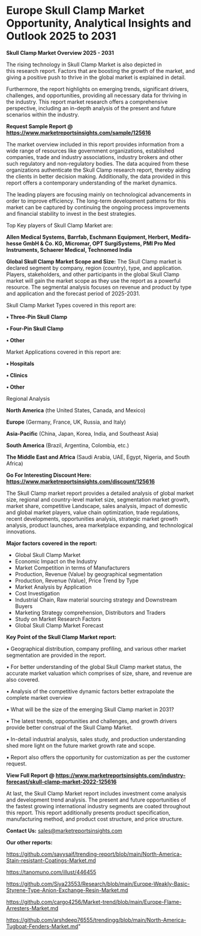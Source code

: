 # Europe Skull Clamp Market Opportunity, Analytical Insights and Outlook 2025 to 2031

<Strong> Skull Clamp Market Overview 2025 - 2031</strong>

The rising technology in Skull Clamp Market is also depicted in this research report. Factors that are boosting the growth of the market, and giving a positive push to thrive in the global market is explained in detail.

Furthermore, the report highlights on emerging trends, significant drivers, challenges, and opportunities, providing all necessary data for thriving in the industry. This report market research offers a comprehensive perspective, including an in-depth analysis of the present and future scenarios within the industry.

<strong>Request Sample Report @ <a href=https://www.marketreportsinsights.com/sample/125616>https://www.marketreportsinsights.com/sample/125616</a></strong>

The market overview included in this report provides information from a wide range of resources like government organizations, established companies, trade and industry associations, industry brokers and other such regulatory and non-regulatory bodies. The data acquired from these organizations authenticate the Skull Clamp research report, thereby aiding the clients in better decision making. Additionally, the data provided in this report offers a contemporary understanding of the market dynamics.

The leading players are focusing mainly on technological advancements in order to improve efficiency. The long-term development patterns for this market can be captured by continuing the ongoing process improvements and financial stability to invest in the best strategies.

Top Key players of Skull Clamp Market are:

<strong>Allen Medical Systems, Barrfab, Eschmann Equipment, Herbert, Medifa-hesse GmbH & Co. KG, Micromar, OPT SurgiSystems, PMI Pro Med Instruments, Schaerer Medical, Technomed India</strong>

<strong><b>Global Skull Clamp Market Scope and Size:</b></strong>
The Skull Clamp market is declared segment by company, region (country), type, and application. Players, stakeholders, and other participants in the global Skull Clamp market will gain the market scope as they use the report as a powerful resource. The segmental analysis focuses on revenue and product by type and application and the forecast period of 2025-2031.

Skull Clamp Market Types covered in this report are:

<strong>• Three-Pin Skull Clamp

• Four-Pin Skull Clamp

• Other</strong>

Market Applications covered in this report are:

<strong>• Hospitals

• Clinics

• Other</strong> 

Regional Analysis

<strong>North America</strong> (the United States, Canada, and Mexico)

<strong>Europe</strong> (Germany, France, UK, Russia, and Italy)

<strong>Asia-Pacific</strong> (China, Japan, Korea, India, and Southeast Asia)

<strong>South America</strong> (Brazil, Argentina, Colombia, etc.)

<strong>The Middle East and Africa</strong> (Saudi Arabia, UAE, Egypt, Nigeria, and South Africa)

<strong>Go For Interesting Discount Here: <a href=https://www.marketreportsinsights.com/discount/125616>https://www.marketreportsinsights.com/discount/125616</a></strong>

The Skull Clamp market report provides a detailed analysis of global market size, regional and country-level market size, segmentation market growth, market share, competitive Landscape, sales analysis, impact of domestic and global market players, value chain optimization, trade regulations, recent developments, opportunities analysis, strategic market growth analysis, product launches, area marketplace expanding, and technological innovations.

<strong><b>Major factors covered in the report:</b></strong>
<ul>
  <li>Global Skull Clamp Market </li>
  <li>Economic Impact on the Industry</li>
  <li>Market Competition in terms of Manufacturers</li>
  <li>Production, Revenue (Value) by geographical segmentation</li>
  <li>Production, Revenue (Value), Price Trend by Type</li>
  <li>Market Analysis by Application</li>
  <li>Cost Investigation</li>
  <li>Industrial Chain, Raw material sourcing strategy and Downstream Buyers</li>
  <li>Marketing Strategy comprehension, Distributors and Traders</li>
  <li>Study on Market Research Factors</li>
  <li>Global Skull Clamp Market Forecast</li>
</ul>

<strong><b>Key Point of the Skull Clamp Market report:</b></strong>

• Geographical distribution, company profiling, and various other market segmentation are provided in the report.

• For better understanding of the global Skull Clamp market status, the accurate market valuation which comprises of size, share, and revenue are also covered.

• Analysis of the competitive dynamic factors better extrapolate the complete market overview

• What will be the size of the emerging Skull Clamp market in 2031?

• The latest trends, opportunities and challenges, and growth drivers provide better construal of the Skull Clamp Market.

• In-detail industrial analysis, sales study, and production understanding shed more light on the future market growth rate and scope.

• Report also offers the opportunity for customization as per the customer request.

<strong><b>View Full Report @ <a href=https://www.marketreportsinsights.com/industry-forecast/skull-clamp-market-2022-125616>https://www.marketreportsinsights.com/industry-forecast/skull-clamp-market-2022-125616</a></b></strong>


At last, the Skull Clamp Market report includes investment come analysis and development trend analysis. The present and future opportunities of the fastest growing international industry segments are coated throughout this report. This report additionally presents product specification, manufacturing method, and product cost structure, and price structure.

<strong>Contact Us:</strong>
sales@marketreportsinsights.com

<strong>Our other reports:</strong>

<a href=https://github.com/sayysaif/trending-report/blob/main/North-America-Stain-resistant-Coatings-Market.md>https://github.com/sayysaif/trending-report/blob/main/North-America-Stain-resistant-Coatings-Market.md</a>

<a href=https://tanomuno.com/illust/446455>https://tanomuno.com/illust/446455</a>

<a href=https://github.com/Siya23553/Research/blob/main/Europe-Weakly-Basic-Styrene-Type-Anion-Exchange-Resin-Market.md>https://github.com/Siya23553/Research/blob/main/Europe-Weakly-Basic-Styrene-Type-Anion-Exchange-Resin-Market.md</a>

<a href=https://github.com/cargo4256/Market-trend/blob/main/Europe-Flame-Arresters-Market.md>https://github.com/cargo4256/Market-trend/blob/main/Europe-Flame-Arresters-Market.md</a>

<a href=https://github.com/arshdeep76555/trendingg/blob/main/North-America-Tugboat-Fenders-Market.md>https://github.com/arshdeep76555/trendingg/blob/main/North-America-Tugboat-Fenders-Market.md</a>"
